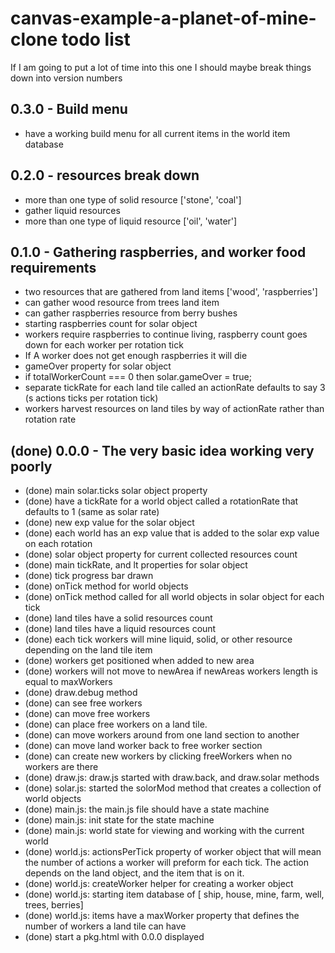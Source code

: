 # canvas-example-a-planet-of-mine-clone todo list

If I am going to put a lot of time into this one I should maybe break things down into version numbers

## 0.3.0 - Build menu
* have a working build menu for all current items in the world item database

## 0.2.0 - resources break down
* more than one type of solid resource ['stone', 'coal']
* gather liquid resources
* more than one type of liquid resource ['oil', 'water']


## 0.1.0 - Gathering raspberries, and worker food requirements
* two resources that are gathered from land items ['wood', 'raspberries']
* can gather wood resource from trees land item
* can gather raspberries resource from berry bushes
* starting raspberries count for solar object
* workers require raspberries to continue living, raspberry count goes down for each worker per rotation tick
* If A worker does not get enough raspberries it will die
* gameOver property for solar object
* if totalWorkerCount === 0 then solar.gameOver = true;
* separate tickRate for each land tile called an actionRate defaults to say 3 (s actions ticks per rotation tick)
* workers harvest resources on land tiles by way of actionRate rather than rotation rate

## (done) 0.0.0 - The very basic idea working very poorly
* (done) main solar.ticks solar object property
* (done) have a tickRate for a world object called a rotationRate that defaults to 1 (same as solar rate)
* (done) new exp value for the solar object
* (done) each world has an exp value that is added to the solar exp value on each rotation
* (done) solar object property for current collected resources count
* (done) main tickRate, and lt properties for solar object
* (done) tick progress bar drawn
* (done) onTick method for world objects
* (done) onTick method called for all world objects in solar object for each tick
* (done) land tiles have a solid resources count
* (done) land tiles have a liquid resources count
* (done) each tick workers will mine liquid, solid, or other resource depending on the land tile item
* (done) workers get positioned when added to new area
* (done) workers will not move to newArea if newAreas workers length is equal to maxWorkers
* (done) draw.debug method
* (done) can see free workers
* (done) can move free workers
* (done) can place free workers on a land tile.
* (done) can move workers around from one land section to another
* (done) can move land worker back to free worker section
* (done) can create new workers by clicking freeWorkers when no workers are there
* (done) draw.js: draw.js started with draw.back, and draw.solar methods
* (done) solar.js: started the solorMod method that creates a collection of world objects
* (done) main.js: the main.js file should have a state machine
* (done) main.js: init state for the state machine
* (done) main.js: world state for viewing and working with the current world
* (done) world.js: actionsPerTick property of worker object that will mean the number of actions a worker will preform for each tick. The action depends on the land object, and the item that is on it.
* (done) world.js: createWorker helper for creating a worker object
* (done) world.js: starting item database of [ ship, house, mine, farm, well, trees, berries]
* (done) world.js: items have a maxWorker property that defines the number of workers a land tile can have
* (done) start a pkg.html with 0.0.0 displayed